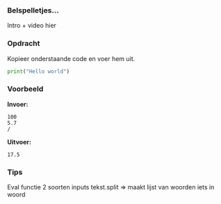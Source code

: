 ### Belspelletjes...

Intro + video hier

### Opdracht
Kopieer onderstaande code en voer hem uit.

```python
print("Hello world")
```

### Voorbeeld

**Invoer:**

    100
    5.7
    /

**Uitvoer:**

    17.5

### Tips
Eval functie
2 soorten inputs
tekst.split => maakt lijst van woorden
iets in woord


